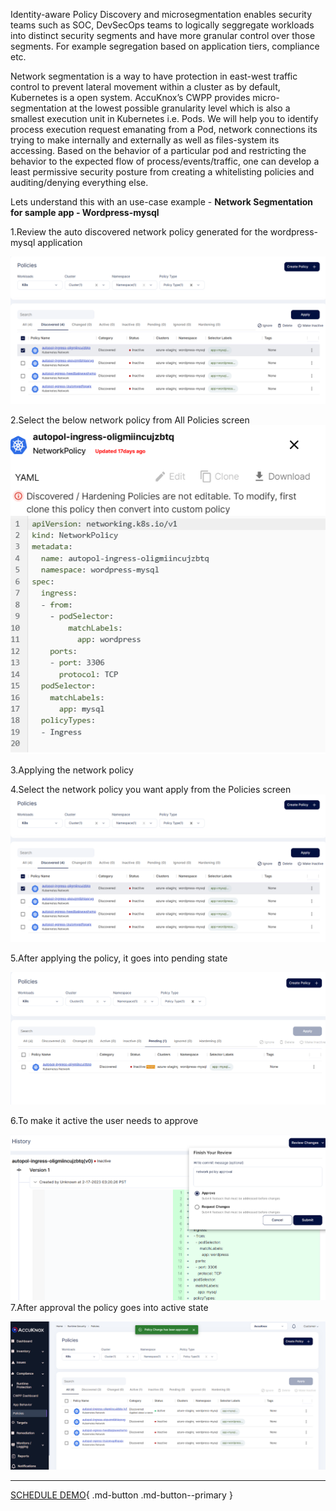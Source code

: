 

Identity-aware Policy Discovery and microsegmentation enables security teams such as SOC, DevSecOps teams to logically seggregate workloads into distinct security segments and have more granular control over those segments. For example segregation based on application tiers, compliance etc.

Network segmentation is a way to have protection in east-west traffic control to prevent lateral movement within a cluster as by default, Kubernetes is a open system. AccuKnox’s CWPP provides micro-segmentation at the lowest possible granularity level which is also a smallest execution unit in Kubernetes i.e. Pods. We will help you to identify process execution request emanating from a Pod, network connections its trying to make internally and externally as well as files-system its accessing. Based on the behavior of a particular pod and restricting the behavior to the expected flow of process/events/traffic, one can develop a least permissive security posture from creating a whitelisting policies and auditing/denying everything else.



Lets understand this with an use-case example - **Network Segmentation for sample app - Wordpress-mysql**

1.Review the auto discovered network policy generated for the wordpress-mysql application

![](images/network-1.png)

2.Select the below network policy from All Policies screen
![](images/network-2.png)

3.Applying the network policy

4.Select the network policy you want apply from the Policies screen
![](images/network-3.png)

5.After applying the policy, it goes into pending state

![](images/network-4.png)

6.To make it active the user needs to approve

![](images/network-5.png)
7.After approval the policy goes into active state

![](images/network-6.png)

- - -
[SCHEDULE DEMO](https://www.accuknox.com/contact-us){ .md-button .md-button--primary }
